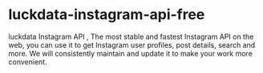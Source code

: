 # luckdata-instagram-api-free
luckdata Instagram API , The most stable and fastest Instagram API on the web, you can use it to get Instagram user profiles, post details, search and more. We will consistently maintain and update it to make your work more convenient.
